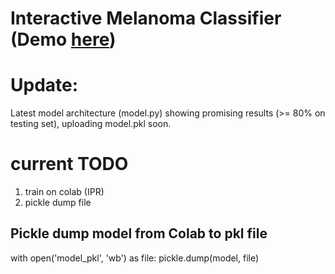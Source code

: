 # Interactive Melanoma Classifier (Demo [here](https://melanomas.streamlit.app))

# Update: 
Latest model architecture (model.py) showing promising results (>= 80% on testing set),
uploading model.pkl soon.
# current TODO
1) train on colab (IPR)
2) pickle dump file 

## Pickle dump model from Colab to pkl file
with open('model_pkl', 'wb') as file:
    pickle.dump(model, file)
###

